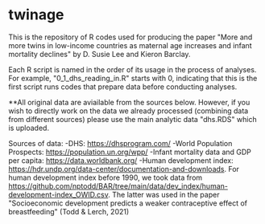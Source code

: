 # twinage
 
This is the repository of R codes used for producing the paper "More and more twins in low-income countries as maternal age increases and infant mortality declines" by D. Susie Lee and Kieron Barclay. 

Each R script is named in the order of its usage in the process of analyses. For example, "0_1_dhs_reading_in.R" starts with 0, indicating that this is the first script runs codes that prepare data before conducting analyses. 

**All original data are aviailable from the sources below. However, if you wish to directly work on the data we already processed (combining data from different sources) please use the main analytic data "dhs.RDS" which is uploaded.

Sources of data:
-DHS: https://dhsprogram.com/ 
-World Population Prospects: https://population.un.org/wpp/
-Infant mortality data and GDP per capita: https://data.worldbank.org/
-Human development index: https://hdr.undp.org/data-center/documentation-and-downloads. For human development index before 1990, we took data from https://github.com/nptodd/BAR/tree/main/data/dev_index/human-development-index_OWID.csv. The latter was used in the paper "Socioeconomic development predicts a weaker contraceptive effect of breastfeeding" (Todd & Lerch, 2021)
